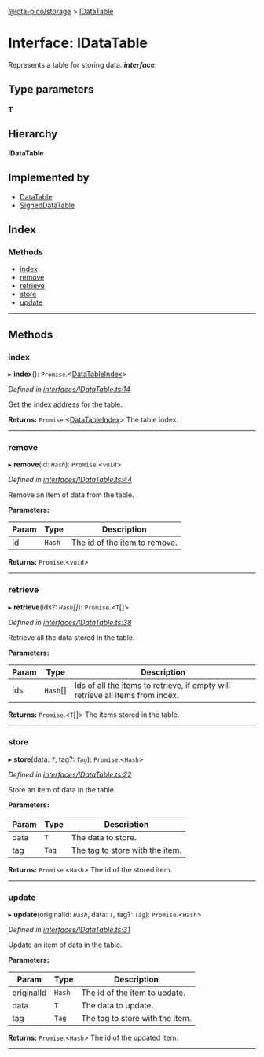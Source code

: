 [@iota-pico/storage](../README.md) > [IDataTable](../interfaces/idatatable.md)

# Interface: IDataTable

Represents a table for storing data.
*__interface__*: 

## Type parameters
#### T 
## Hierarchy

**IDataTable**

## Implemented by

* [DataTable](../classes/datatable.md)
* [SignedDataTable](../classes/signeddatatable.md)

## Index

### Methods

* [index](idatatable.md#index)
* [remove](idatatable.md#remove)
* [retrieve](idatatable.md#retrieve)
* [store](idatatable.md#store)
* [update](idatatable.md#update)

---

## Methods

<a id="index"></a>

###  index

▸ **index**(): `Promise`.<[DataTableIndex](../#datatableindex)>

*Defined in [interfaces/IDataTable.ts:14](https://github.com/iota-pico/storage/blob/64cdce9/src/interfaces/IDataTable.ts#L14)*

Get the index address for the table.

**Returns:** `Promise`.<[DataTableIndex](../#datatableindex)>
The table index.

___

<a id="remove"></a>

###  remove

▸ **remove**(id: *`Hash`*): `Promise`.<`void`>

*Defined in [interfaces/IDataTable.ts:44](https://github.com/iota-pico/storage/blob/64cdce9/src/interfaces/IDataTable.ts#L44)*

Remove an item of data from the table.

**Parameters:**

| Param | Type | Description |
| ------ | ------ | ------ |
| id | `Hash`   |  The id of the item to remove. |

**Returns:** `Promise`.<`void`>

___

<a id="retrieve"></a>

###  retrieve

▸ **retrieve**(ids?: *`Hash`[]*): `Promise`.<`T`[]>

*Defined in [interfaces/IDataTable.ts:38](https://github.com/iota-pico/storage/blob/64cdce9/src/interfaces/IDataTable.ts#L38)*

Retrieve all the data stored in the table.

**Parameters:**

| Param | Type | Description |
| ------ | ------ | ------ |
| ids | `Hash`[]   |  Ids of all the items to retrieve, if empty will retrieve all items from index. |

**Returns:** `Promise`.<`T`[]>
The items stored in the table.

___

<a id="store"></a>

###  store

▸ **store**(data: *`T`*, tag?: *`Tag`*): `Promise`.<`Hash`>

*Defined in [interfaces/IDataTable.ts:22](https://github.com/iota-pico/storage/blob/64cdce9/src/interfaces/IDataTable.ts#L22)*

Store an item of data in the table.

**Parameters:**

| Param | Type | Description |
| ------ | ------ | ------ |
| data | `T`   |  The data to store. |
| tag | `Tag`   |  The tag to store with the item. |

**Returns:** `Promise`.<`Hash`>
The id of the stored item.

___

<a id="update"></a>

###  update

▸ **update**(originalId: *`Hash`*, data: *`T`*, tag?: *`Tag`*): `Promise`.<`Hash`>

*Defined in [interfaces/IDataTable.ts:31](https://github.com/iota-pico/storage/blob/64cdce9/src/interfaces/IDataTable.ts#L31)*

Update an item of data in the table.

**Parameters:**

| Param | Type | Description |
| ------ | ------ | ------ |
| originalId | `Hash`   |  The id of the item to update. |
| data | `T`   |  The data to update. |
| tag | `Tag`   |  The tag to store with the item. |

**Returns:** `Promise`.<`Hash`>
The id of the updated item.

___

